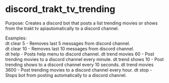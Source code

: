 # discord_trakt_tv_trending

Purpose:
Creates a discord bot that posts a list trending movies or shows from the trakt tv apiautomatically to a discord channel.

Examples: <br/>
dt clear 5 - Removes last 5 messages from discord channel. <br/>
dt clear 10 - Removes last 10 messages from discord channel. <br/>
dt help - Posts help menu to discord channel. 
dt trend movies 60 - Post trending movies to a discord channel every minute. 
dt trend shows 10 - Post trending shows to a discord channel every 10 seconds. 
dt trend movies 3600 - Post trending movies to a discord channel every hour. 
dt stop - Stops bot from posting automatically to a discord channel.

